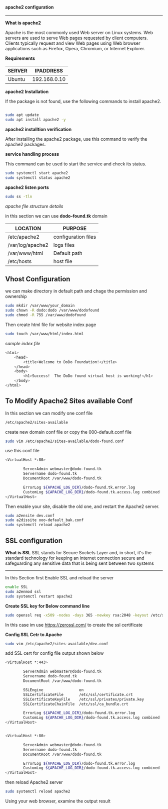 #### apache2 configuration

---

**What is apache2**

Apache is the most commonly used Web server on Linux systems. Web servers are used to serve Web pages requested by client computers. Clients typically request and view Web pages using Web browser applications such as Firefox, Opera, Chromium, or Internet Explorer.

**Requirements**

|SERVER|IPADDRESS|
|---|---|
|Ubuntu| 192.168.0.10|

**apache2 Installation**

If the package is not found, use the following commands to install apache2.

```bash

sudo apt update
sudo apt install apache2 -y

```
**apache2 installtion verification**

After installing the apache2 package, use this command to verify the apache2 packages.



**service handling process**

This command can be used to start the service and check its status.

```bash
sudo systemctl start apache2
sudo systemctl status apache2
```

**apache2 listen ports**

```bash
sudo ss -tln
```

_apache file structure details_

in this section we can use **dodo-found.tk** domain

|LOCATION| PURPOSE |
|---|---|
| /etc/apache2 | configuration files |
| /var/log/apache2 | logs files |
|/var/www/html|Default path |
|/etc/hosts|host file|

**Vhost Configuration**
---

we can make directory in default path and chage the permission and ownership 

```bash
sudo mkdir /var/www/your_domain
sudo chown -R dodo:dodo /var/www/dodofound
sudo chmod -R 755 /var/www/dodofound
```
Then create html file for website index page

```bash
sudo touch /var/www/html/index.html
```
 _sample index file_
 
```bash
<html>
    <head>
        <title>Welcome to DoDo Foundation!</title>
    </head>
    <body>
        <h1>Success!  The DoDo found virtual host is working!</h1>
    </body>
</html>
```

**To Modify Apache2 Sites available Conf**
---

In this section we can modify one conf file

```bash
/etc/apache2/sites-available
```
create new domain conf file or copy the 000-default.conf file  

```bash
sudo vim /etc/apache2/sites-available/dodo-found.conf
```
use this conf file

```bash
<VirtualHost *:80>

        ServerAdmin webmaster@dodo-found.tk
        Servername dodo-found.tk
        DocumentRoot /var/www/dodo-found.tk

        ErrorLog ${APACHE_LOG_DIR}/dodo-found.tk.error.log
        CustomLog ${APACHE_LOG_DIR}/dodo-found.tk.access.log combined
</VirtualHost>
```

Then enable your site, disable the old one, and restart the Apache2 server.

```bash
sudo a2ensite dev.conf
sudo a2dissite ooo-default_bak.conf
sudo systemctl reload apache2
```

## SSL configuration

**What is SSL**
SSL stands for Secure Sockets Layer and, in short, it's the standard technology for keeping an internet connection secure and safeguarding any sensitive data that is being sent between two systems

---

In this Section first Enable SSL and reload the server

```bash
enable SSL
sudo a2enmod ssl
sudo systemctl restart apache2
```

**Create SSL key for Below command line**

```bash
sudo openssl req -x509 -nodes -days 365 -newkey rsa:2048 -keyout /etc/ssl/private/apache-selfsigned.key -out /etc/ssl/certs/apache-selfsigned.crt
```
In this case im use https://zerossl.com/ to create the ssl certificate

**Config SSL Cetr to Apache**

```bash
sudo vim /etc/apache2/sites-available/dev.conf
```
add SSL cert for config file output shown below

```bash
<VirtualHost *:443>

        ServerAdmin webmaster@dodo-found.tk
        Servername dodo-found.tk
        DocumentRoot /var/www/dodo-found.tk

        SSLEngine                on
        SSLCertificateFile       /etc/ssl/certificate.crt
        SSLCertificateKeyFile    /etc/ssl/privates/private.key
        SSLCertificateChainFile  /etc/ssl/ca_bundle.crt

        ErrorLog ${APACHE_LOG_DIR}/dodo-found.tk.error.log
        CustomLog ${APACHE_LOG_DIR}/dodo-found.tk.access.log combined
</VirtualHost>


<VirtualHost *:80>

        ServerAdmin webmaster@dodo-found.tk
        Servername dodo-found.tk
        DocumentRoot /var/www/dodo-found.tk

        ErrorLog ${APACHE_LOG_DIR}/dodo-found.tk.error.log
        CustomLog ${APACHE_LOG_DIR}/dodo-found.tk.access.log combined
</VirtualHost>                 
```

then reload Apache2 server

```bash
sudo systemctl reload apache2
```
Using your web browser, examine the output result



